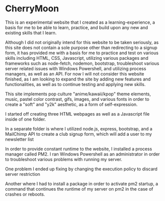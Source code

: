 # CherryMoon

This is an experimental website that I created as a learning-experience, a basis for me to be able to learn, practice, and build upon any new and existing skills that I learn.

Although I did not originally intend for this website to be taken seriously, as this site does not contain a sole purpose other than redirecting to a signup form, it has provided me with a basis for me to practice and test on various skills including HTML, CSS, Javascript, utilizing various packages and frameworks such as node-fetch, nodemon, bootstrap, troubleshoot various server related issues with Windows Powershell, and utilizing process managers, as well as an API. For now I will not consider this website finished, as I am looking to expand the site by adding new features and functionalities, as well as to continue testing and applying new skills.

This site implements pop culture "anime/kawaii/kpop" theme elements, music, pastel color contrast, gifs, images, and various fonts in order to create a "soft" and "y2k" aesthetic, as a form of self-expression.

I started off creating three HTML webpages as well as a Javascript file inside of one folder.

In a separate folder is where I utilized node.js, express, bootstrap, and a MailChimp API to create a club signup form, which will add a user to my newsletter list

In order to provide constant runtime to the website, I installed a process manager called PM2. I ran Windows Powershell as an administrator in order to troubleshoot various problems with running my server.

One problem I ended up fixing by changing the execution policy to discard server restriction

Another where I had to install a package in order to activate pm2 startup, a command that continues the runtime of my server on pm2 in the case of crashes or reboots.
